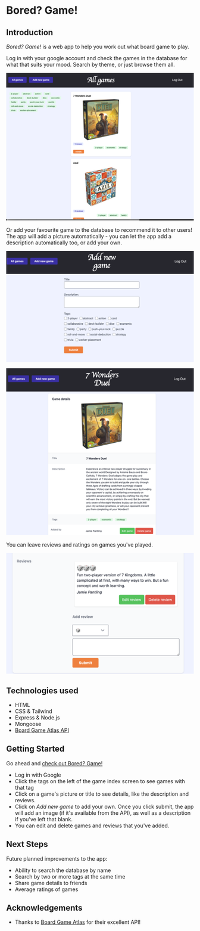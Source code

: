 # Bored? Game!

## Introduction

*Bored? Game!* is a web app to help you work out what board game to play. 

Log in with your google account and check the games in the database for what that suits your mood. Search by theme, or just browse them all. 

![Screenshot of game index view](/public/images/game-index.png)

Or add your favourite game to the database to recommend it to other users! The app will add a picture automatically - you can let the app add a description automatically too, or add your own.

![Screenshot of new game view](/public/images/new-game.png)

![Screenshot of game details view](/public/images/game-show.png)

You can leave reviews and ratings on games you've played.

![Screenshot of game reviews](/public/images/add-review.png)

## Technologies used

* HTML
* CSS & Tailwind
* Express & Node.js
* Mongoose
* [Board Game Atlas API](https://www.boardgameatlas.com/api/docs)


## Getting Started

Go ahead and [check out Bored? Game!](https://boredgameapp.herokuapp.com/) 

* Log in with Google
* Click the tags on the left of the game index screen to see games with that tag
* Click on a game's picture or title to see details, like the description and reviews.
* Click on *Add new game* to add your own. Once you click submit, the app will add an image (if it's available from the API), as well as a description if you've left that blank.
* You can edit and delete games and reviews that you've added.


## Next Steps

Future planned improvements to the app:

* Ability to search the database by name
* Search by two or more tags at the same time
* Share game details to friends
* Average ratings of games

## Acknowledgements

* Thanks to [Board Game Atlas](https://www.boardgameatlas.com/) for their excellent API!